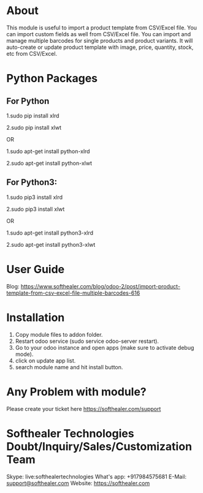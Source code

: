 About
============
This module is useful to import a product template from CSV/Excel file. You can import custom fields as well from CSV/Excel file. You can import and manage multiple barcodes for single products and product variants. It will auto-create or update product template with image, price, quantity, stock, etc from CSV/Excel.



Python Packages
===============

For Python
-----------------------------------
1.sudo pip install xlrd

2.sudo pip install xlwt

OR

1.sudo apt-get install python-xlrd

2.sudo apt-get install python-xlwt

For Python3:
-------------------------------------
1.sudo pip3 install xlrd

2.sudo pip3 install xlwt

OR

1.sudo apt-get install python3-xlrd

2.sudo apt-get install python3-xlwt



User Guide
============
Blog: https://www.softhealer.com/blog/odoo-2/post/import-product-template-from-csv-excel-file-multiple-barcodes-616

Installation
============
1) Copy module files to addon folder.
2) Restart odoo service (sudo service odoo-server restart).
3) Go to your odoo instance and open apps (make sure to activate debug mode).
4) click on update app list.
5) search module name and hit install button.

Any Problem with module?
=====================================
Please create your ticket here https://softhealer.com/support

Softhealer Technologies Doubt/Inquiry/Sales/Customization Team
=====================================
Skype: live:softhealertechnologies
What's app: +917984575681
E-Mail: support@softhealer.com
Website: https://softhealer.com
